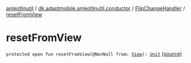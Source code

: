 [amkotlinutil](../../index.md) / [dk.adaptmobile.amkotlinutil.conductor](../index.md) / [FlipChangeHandler](index.md) / [resetFromView](./reset-from-view.md)

# resetFromView

`protected open fun resetFromView(@NonNull from: `[`View`](https://developer.android.com/reference/android/view/View.html)`): `[`Unit`](https://kotlinlang.org/api/latest/jvm/stdlib/kotlin/-unit/index.html) [(source)](https://github.com/adaptmobile-organization/amkotlinutil/tree/master/amkotlinutil/amkotlinutil/src/main/java/dk/adaptmobile/amkotlinutil/conductor/FlipChangeHandler.java#L86)